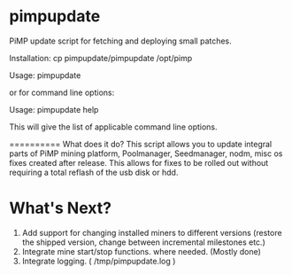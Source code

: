 pimpupdate
==========

PiMP update script for fetching and deploying small patches.

Installation: cp pimpupdate/pimpupdate /opt/pimp

Usage: pimpupdate

or for command line options: 

Usage: pimpupdate help

This will give the list of applicable command line options.

==========
What does it do?
This script allows you to update integral parts of PiMP mining platform, 
Poolmanager, Seedmanager, nodm, misc os fixes created after release.
This allows for fixes to be rolled out without requiring a total reflash of the usb disk or hdd. 


What's Next?
============
1. Add support for changing installed miners to different versions (restore the shipped version, change between incremental milestones etc.)
2. Integrate mine start/stop functions. where needed. (Mostly done)
3. Integrate logging. ( /tmp/pimpupdate.log )
